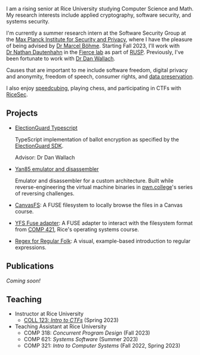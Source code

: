 I am a rising senior at Rice&nbsp;University studying Computer&nbsp;Science and Math. My research interests include applied cryptography, software security, and systems security.

I'm currently a summer research intern at the Software Security Group at the [Max Planck Institute for Security and Privacy](https://www.mpi-sp.org/), where I have the pleasure of being advised by [Dr&nbsp;Marcel&nbsp;Böhme](https://mboehme.github.io/). Starting Fall 2023, I'll work with [Dr&nbsp;Nathan&nbsp;Dautenhahn](https://nathandautenhahn.com/) in the [Fierce lab](https://fierce-lab.gitlab.io/) as part of [RUSP](https://ouri.rice.edu/research-programs/rusp). Previously, I've been fortunate to work with [Dr&nbsp;Dan&nbsp;Wallach](https://www.cs.rice.edu/~dwallach/).

Causes that are important to me include software freedom, digital privacy and anonymity, freedom of speech, consumer rights, and [data preservation](https://archive.org/details/@eabf4fdb0f7a).

I also enjoy [speedcubing](https://www.worldcubeassociation.org/persons/2022MINO03), playing chess, and participating in CTFs with [RiceSec](https://sec.rice.edu).

## Projects

<!-- Info about other projects coming soon -->

- [ElectionGuard Typescript](https://github.com/danwallach/ElectionGuard-TypeScript)

    TypeScript implementation of ballot encryption as specified by the [ElectionGuard SDK](https://www.electionguard.vote/).

    Advisor: Dr Dan Wallach

- [Yan85 emulator and disassembler](https://github.com/shreyasminocha/gyan)

    Emulator and disassembler for a custom architecture. Built while reverse-engineering the virtual machine binaries in [pwn.college](https://pwn.college)'s series of reversing challenges.

- [CanvasFS](https://github.com/shreyasminocha/canvas-fs): A FUSE filesystem to locally browse the files in a Canvas course.

- [YFS Fuse adapter](https://github.com/shreyasminocha/yfs-fuse): A FUSE adapter to interact with the filesystem format from [COMP 421](https://www.clear.rice.edu/comp421/), Rice's operating systems course.

- [Regex for Regular Folk](https://refrf.dev/): A visual, example-based introduction to regular expressions.

## Publications

_Coming soon!_

## Teaching

- Instructor at Rice University
    - [COLL 123: _Intro to CTFs_](https://canvas.rice.edu/courses/55235) (Spring 2023)
- Teaching Assistant at Rice University
    - COMP 318: _Concurrent Program Design_ (Fall 2023)
    - COMP 621: _Systems Software_ (Summer 2023)
    - COMP 321: _Intro to Computer Systems_ (Fall 2022, Spring 2023)
